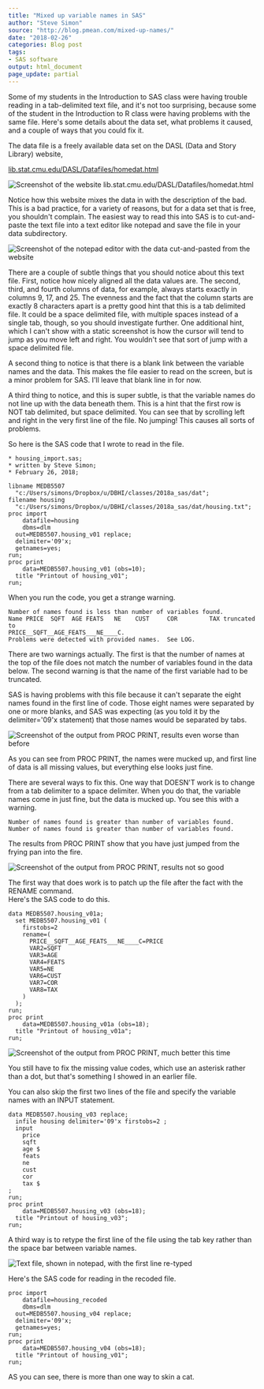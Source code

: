 ```yaml
---
title: "Mixed up variable names in SAS"
author: "Steve Simon"
source: "http://blog.pmean.com/mixed-up-names/"
date: "2018-02-26"
categories: Blog post
tags:
- SAS software
output: html_document
page_update: partial
---
```


Some of my students in the Introduction to SAS class were having trouble
reading in a tab-delimited text file, and it's not too surprising,
because some of the student in the Introduction to R class were having
problems with the same file. Here's some details about the data set,
what problems it caused, and a couple of ways that you could fix
it.

<!---More--->

The data file is a freely available data set on the DASL (Data and Story
Library) website,

[lib.stat.cmu.edu/DASL/Datafiles/homedat.html](http://lib.stat.cmu.edu/DASL/Datafiles/homedat.html)

![Screenshot of the website
lib.stat.cmu.edu/DASL/Datafiles/homedat.html](http://www.pmean.com/18/images/housing_import01.png)

Notice how this website mixes the data in with the description of the
bad. This is a bad practice, for a variety of reasons, but for a data
set that is free, you shouldn't complain. The easiest way to read this
into SAS is to cut-and-paste the text file into a text editor like
notepad and save the file in your data subdirectory.

![Screenshot of the notepad editor with the data cut-and-pasted from the
website](http://www.pmean.com/18/images/housing_import02.png)

There are a couple of subtle things that you should notice about this
text file. First, notice how nicely aligned all the data values are. The
second, third, and fourth columns of data, for example, always starts
exactly in columns 9, 17, and 25. The evenness and the fact that the
column starts are exactly 8 characters apart is a pretty good hint that
this is a tab delimited file. It could be a space delimited file, with
multiple spaces instead of a single tab, though, so you should
investigate further. One additional hint, which I can't show with a
static screenshot is how the cursor will tend to jump as you move left
and right. You wouldn't see that sort of jump with a space delimited
file.

A second thing to notice is that there is a blank link between the
variable names and the data. This makes the file easier to read on the
screen, but is a minor problem for SAS. I'll leave that blank line in
for now.

A third thing to notice, and this is super subtle, is that the variable
names do not line up with the data beneath them. This is a hint that the
first row is NOT tab delimited, but space delimited. You can see that by
scrolling left and right in the very first line of the file. No jumping!
This causes all sorts of problems.

So here is the SAS code that I wrote to read in the file.

    * housing_import.sas;
    * written by Steve Simon;
    * February 26, 2018;

    libname MEDB5507
      "c:/Users/simons/Dropbox/u/DBHI/classes/2018a_sas/dat";
    filename housing
      "c:/Users/simons/Dropbox/u/DBHI/classes/2018a_sas/dat/housing.txt";
    proc import
        datafile=housing
        dbms=dlm
      out=MEDB5507.housing_v01 replace;
      delimiter='09'x;
      getnames=yes;
    run;
    proc print
        data=MEDB5507.housing_v01 (obs=10);
      title "Printout of housing_v01";
    run;

When you run the code, you get a strange warning.

    Number of names found is less than number of variables found.
    Name PRICE  SQFT  AGE FEATS   NE    CUST     COR         TAX truncated to
    PRICE__SQFT__AGE_FEATS___NE____C.
    Problems were detected with provided names.  See LOG.

There are two warnings actually. The first is that the number of names
at the top of the file does not match the number of variables found in
the data below. The second warning is that the name of the first
variable had to be truncated.

SAS is having problems with this file because it can't separate the
eight names found in the first line of code. Those eight names were
separated by one or more blanks, and SAS was expecting (as you told it
by the delimiter='09'x statement) that those names would be separated by
tabs.

![Screenshot of the output from PROC PRINT, results even worse than
before](http://www.pmean.com/18/images/housing_import03.png)

As you can see from PROC PRINT, the names were mucked up, and first line
of data is all missing values, but everything else looks just fine.

There are several ways to fix this. One way that DOESN'T work is to
change from a tab delimiter to a space delimiter. When you do that, the
variable names come in just fine, but the data is mucked up. You see
this with a warning.

    Number of names found is greater than number of variables found.
    Number of names found is greater than number of variables found.

The results from PROC PRINT show that you have just jumped from the
frying pan into the fire.

![Screenshot of the output from PROC PRINT, results not so
good](http://www.pmean.com/18/images/housing_import04.png)

The first way that does work is to patch up the file after the fact with
the RENAME command.\
Here's the SAS code to do this.

    data MEDB5507.housing_v01a;
      set MEDB5507.housing_v01 (
        firstobs=2
        rename=(
          PRICE__SQFT__AGE_FEATS___NE____C=PRICE
          VAR2=SQFT
          VAR3=AGE
          VAR4=FEATS
          VAR5=NE
          VAR6=CUST
          VAR7=COR
          VAR8=TAX
        )
      );
    run;
    proc print
        data=MEDB5507.housing_v01a (obs=18);
      title "Printout of housing_v01a";
    run;

![Screenshot of the output from PROC PRINT, much better this
time](http://www.pmean.com/18/images/housing_import05.png)

You still have to fix the missing value codes, which use an asterisk
rather than a dot, but that's something I showed in an earlier file.

You can also skip the first two lines of the file and specify the
variable names with an INPUT statement.

    data MEDB5507.housing_v03 replace;
      infile housing delimiter='09'x firstobs=2 ;
      input
        price
        sqft
        age $
        feats
        ne
        cust
        cor
        tax $
    ;
    run;
    proc print
        data=MEDB5507.housing_v03 (obs=18);
      title "Printout of housing_v03";
    run;

A third way is to retype the first line of the file using the tab key
rather than the space bar between variable names.

![Text file, shown in notepad, with the first line
re-typed](http://www.pmean.com/18/images/housing_import06.png)

Here's the SAS code for reading in the recoded file.

    proc import
        datafile=housing_recoded
        dbms=dlm
      out=MEDB5507.housing_v04 replace;
      delimiter='09'x;
      getnames=yes;
    run;
    proc print
        data=MEDB5507.housing_v04 (obs=18);
      title "Printout of housing_v01";
    run;

AS you can see, there is more than one way to skin a cat.


